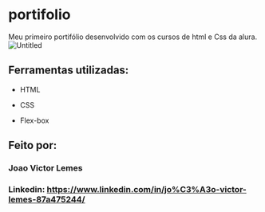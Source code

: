 # portifolio
Meu primeiro portifólio desenvolvido com os cursos de html e Css da alura.
![Untitled](https://github.com/joao50-gif/portifolio/assets/113992257/e736c340-5bb3-4759-9cdd-d6c4bd6ee5c9)
## Ferramentas utilizadas:

* HTML

* CSS

* Flex-box

## Feito por:

### Joao Victor Lemes

### Linkedin: https://www.linkedin.com/in/jo%C3%A3o-victor-lemes-87a475244/

```



